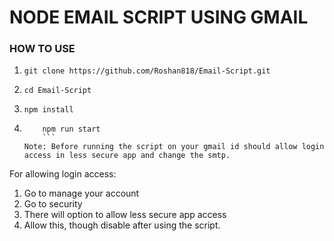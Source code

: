 # NODE EMAIL SCRIPT USING GMAIL

### HOW TO USE

1.  ```
    git clone https://github.com/Roshan818/Email-Script.git
    ```
2.  ```
    cd Email-Script
    ```
3.  ```
    npm install
    ```
4.  ````
        npm run start
        ```
    Note: Before running the script on your gmail id should allow login access in less secure app and change the smtp.
    ````

For allowing login access:

1. Go to manage your account
2. Go to security
3. There will option to allow less secure app access
4. Allow this, though disable after using the script.
